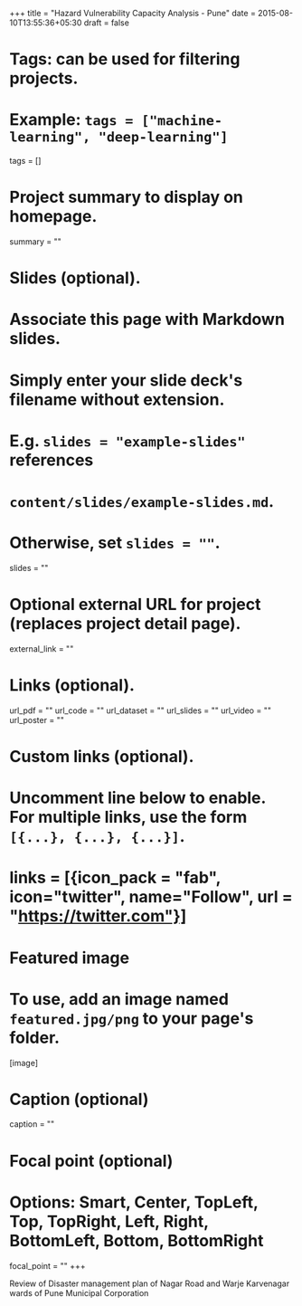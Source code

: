 +++
title = "Hazard Vulnerability Capacity Analysis - Pune"
date = 2015-08-10T13:55:36+05:30
draft = false

# Tags: can be used for filtering projects.

# Example: `tags = ["machine-learning", "deep-learning"]`

tags = []

# Project summary to display on homepage.

summary = ""

# Slides (optional).

# Associate this page with Markdown slides.

# Simply enter your slide deck's filename without extension.

# E.g. `slides = "example-slides"` references

# `content/slides/example-slides.md`.

# Otherwise, set `slides = ""`.

slides = ""

# Optional external URL for project (replaces project detail page).

external_link = ""

# Links (optional).

url_pdf = ""
url_code = ""
url_dataset = ""
url_slides = ""
url_video = ""
url_poster = ""

# Custom links (optional).

# Uncomment line below to enable. For multiple links, use the form `[{...}, {...}, {...}]`.

# links = [{icon_pack = "fab", icon="twitter", name="Follow", url = "https://twitter.com"}]

# Featured image

# To use, add an image named `featured.jpg/png` to your page's folder.

[image]

# Caption (optional)

  caption = ""

# Focal point (optional)

# Options: Smart, Center, TopLeft, Top, TopRight, Left, Right, BottomLeft, Bottom, BottomRight

  focal_point = ""
+++

Review of Disaster management plan of Nagar Road and Warje Karvenagar wards of Pune Municipal Corporation
